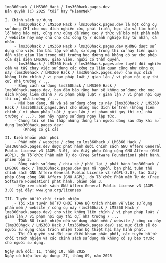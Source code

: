 ﻿    lms360hack / LMS360 Hack / lms360hack.pages.dev
    Bản quyền (C) 2025 “tôi” hay “HiennNek”

    I. Chính sách sử dụng
        - lms360hack / LMS360 Hack / lms360hack.pages.dev là một công cụ sử dụng CHỈ cho mục đích nghiên cứu, phát triển, học tập và tìm hiểu lỗ hỏng bảo mật, cũng như dùng để nâng cao ý thức về bảo mật phần mềm / website hay máy chủ cho các công ty / doanh nghiệp hay tư nhân, cá nhân.
        - lms360hack / LMS360 Hack / lms360hack.pages.dev KHÔNG được sử dụng cho việc làm bài tập về nhà, sử dụng trong thi cử hay liên quan đến việc gian lận trong môi trường học đường mà không có sự cho phép của đại diện LMS360, giáo viên, người có thẩm quyền.
        - lms360hack / LMS360 Hack / lms360hack.pages.dev tuyệt đối nghiêm cấm và tẩy chay việc sử dụng các công cụ liên quan cũng như công cụ này (lms360hack / LMS360 Hack / lms360hack.pages.dev) cho mục đích không liêm chính / vi phạm pháp luật / gian lận / vi phạm nội quy thi cử, nhà trường / ...
        - Bằng cách sử dụng lms360hack / LMS360 Hack / lms360hack.pages.dev, bạn đảm bảo rằng bạn sẽ không sử dụng cho mục đích không liêm chính / vi phạm pháp luật / gian lận / vi phạm nội quy thi cử, nhà trường / ...
        - Nếu bạn đang, đã và sẽ sử dụng công cụ này (lms360hack / LMS360 Hack / lms360hack.pages.dev) cho những mục đích kể trên (không liêm chính / vi phạm pháp luật / gian lận / vi phạm nội quy thi cử, nhà trường / ...), bạn hãy ngưng sử dụng ngay lập tức.
        - Chúng tôi sẽ thu thập những thông tin người dùng sau đây khi sử dụng lms360hack.pages.dev:
            (Không có gì cả)

    II. Điều khoản phân phối
        - Phần mềm / website / công cụ lms360hack / LMS360 Hack / lms360hack.pages.dev được phát hành dưới chính sách GNU Affero General Public License v3 (AGPL-3.0), tức Giấy phép Công cộng GNU Affero (GNU AGPL), do Tổ chức Phần mềm Tự do (Free Software Foundation) phát hành, phiên bản 3.
        - Bằng cách sử dụng / chia sẻ / phối lại / phát hành lms360hack / LMS360 Hack / lms360hack.pages.dev qua mã nguồn, bạn phải tuân thủ chính sách GNU Affero General Public License v3 (AGPL-3.0), tức Giấy phép Công cộng GNU Affero (GNU AGPL), do Tổ chức Phần mềm Tự do (Free Software Foundation) phát hành, phiên bản 3.
        - Hãy xem chính sách GNU Affero General Public License v3 (AGPL-3.0) tại đây: www.gnu.org/licenses

    III. Tuyên bố từ chối trách nhiệm
        - Tôi xin tuyên bố TỪ CHỐI TOÀN BỘ trách nhiệm về việc sử dụng phần mềm / website / công cụ này (lms360hack / LMS360 Hack / lms360hack.pages.dev) cho việc không liêm chính / vi phạm pháp luật / gian lận / vi phạm nội quy thi cử, nhà trường / ...
        - TOÀN BỘ trách nhiệm nếu sử dụng phần mềm / website / công cụ này (lms360hack / LMS360 Hack / lms360hack.pages.dev) sai mục đích sẽ do người sử dụng chịu trách nhiệm toàn bộ thiệt hại hay hình phạt.
        - Tôi CÓ quyền sửa đổi các điều khoản phân phối, các tuyên bố từ chối trách nhiệm và các chính sách sử dụng mà không có sự báo trước cho người sử dụng.

    Ngày sửa đổi: 11, tháng 10, năm 2025
    Ngày có hiệu lực áp dụng: 27, tháng 09, năm 2025




